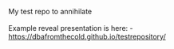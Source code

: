 My test repo to annihilate<br>
<br>
Example reveal presentation is here: -
https://dbafromthecold.github.io/testrepository/

